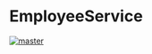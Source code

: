 # EmployeeService

[![master](https://api.travis-ci.org/mturaga/EmployeeService.svg?branch=master)](https://travis-ci.org/mturaga/EmployeeService)
